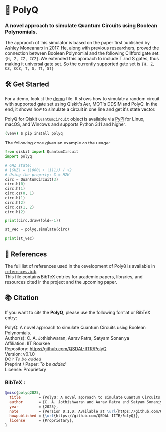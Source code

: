 # 🧮 PolyQ
### A novel approach to simulate Quantum Circuits using Boolean Polynomials.

The appraoch of this simulator is based on the paper first published by Ashley Moneanaro in 2017. He, along with previous researchers, proved the connection between Boolean Polynomial and the following Clifford gate set: `{H, Z, CZ, CCZ}`. We extended this approach to include T and S gates, thus making it universal gate set. So the currently supported gate set is `{H, Z, CZ, CCZ, T, S, T†, S†}`
 


## 🛠️ Get Started 

For a demo, look at the [demo](./demo.ipynb) file. It shows how to simulate a random circuit with supported gate set using Qiskit's Aer, MQT's DDSIM and PolyQ. In the end, it shows how to simulate a circuit in one line and get it's state vector.

PolyQ for Qiskit `QuantumCircuit` object is available via [PyPI](https://pypi.org/project/PolyQ/0.1.0/) for Linux, macOS, and Windows and supports Python 3.11 and higher.

``` bash
(venv) $ pip install polyq
```

The following code gives an example on the usage:
```python
from qiskit import QuantumCircuit
import polyq

# GHZ state: 
# |GHZ⟩ = (|000⟩ + |111⟩) / √2
# Using the property: X = HZH
circ = QuantumCircuit(3)
circ.h(0)
circ.h(1)
circ.cz(0, 1)
circ.h(1)
circ.h(2)
circ.cz(1, 2)
circ.h(2)

print(circ.draw(fold=-1))

st_vec = polyq.simulate(circ)

print(st_vec)
```

## 📖 References

The full list of references used in the development of PolyQ is available in [`references.bib`](./references.bib).  
This file contains BibTeX entries for academic papers, libraries, and resources cited in the project and the upcoming paper.


## 📚 Citation

If you want to cite the **PolyQ**, please use the following format or BibTeX entry:

PolyQ: A novel approach to simulate Quantum Circuits using Boolean Polynomials.  
Author(s): C. A. Jothishwaran, Aarav Ratra, Satyam Sonaniya   
Affiliation: IIT Roorkee  
Repository: https://github.com/QSDAL-IITR/PolyQ  
Version: v0.1.0  
DOI: *To be added*  
Preprint / Paper: *To be added*  
License: Proprietary

### BibTeX :
```bibtex
@misc{polyq2025,
  title        = {PolyQ: A novel approach to simulate Quantum Circuits using Boolean Polynomials.},
  author       = {C. A. Jothishwaran and Aarav Ratra and Satyam Sonaniya},
  year         = {2025},
  note         = {Version 0.1.0. Available at \url{https://github.com/QSDAL-IITR/PolyQ}},
  howpublished = {\url{https://github.com/QSDAL-IITR/PolyQ}},
  license      = {Proprietary},
}
```